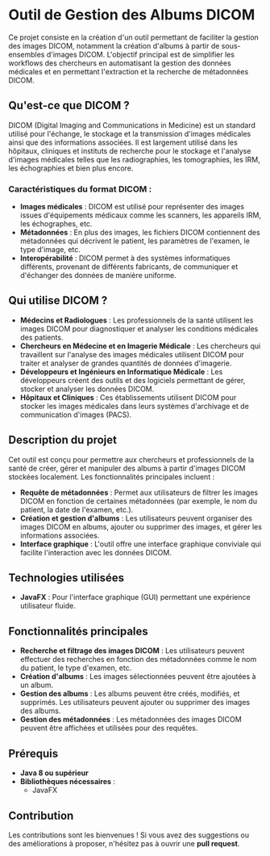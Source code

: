 # **Outil de Gestion des Albums DICOM**  
Ce projet consiste en la création d'un outil permettant de faciliter la gestion des images DICOM, notamment la création d'albums à partir de sous-ensembles d'images DICOM. L'objectif principal est de simplifier les workflows des chercheurs en automatisant la gestion des données médicales et en permettant l'extraction et la recherche de métadonnées DICOM.

## **Qu'est-ce que DICOM ?**
DICOM (Digital Imaging and Communications in Medicine) est un standard utilisé pour l'échange, le stockage et la transmission d'images médicales ainsi que des informations associées. Il est largement utilisé dans les hôpitaux, cliniques et instituts de recherche pour le stockage et l'analyse d'images médicales telles que les radiographies, les tomographies, les IRM, les échographies et bien plus encore.

### **Caractéristiques du format DICOM :**
- **Images médicales** : DICOM est utilisé pour représenter des images issues d'équipements médicaux comme les scanners, les appareils IRM, les échographes, etc.
- **Métadonnées** : En plus des images, les fichiers DICOM contiennent des métadonnées qui décrivent le patient, les paramètres de l'examen, le type d'image, etc.
- **Interopérabilité** : DICOM permet à des systèmes informatiques différents, provenant de différents fabricants, de communiquer et d'échanger des données de manière uniforme.

## **Qui utilise DICOM ?**
- **Médecins et Radiologues** : Les professionnels de la santé utilisent les images DICOM pour diagnostiquer et analyser les conditions médicales des patients.
- **Chercheurs en Médecine et en Imagerie Médicale** : Les chercheurs qui travaillent sur l'analyse des images médicales utilisent DICOM pour traiter et analyser de grandes quantités de données d'imagerie.
- **Développeurs et Ingénieurs en Informatique Médicale** : Les développeurs créent des outils et des logiciels permettant de gérer, stocker et analyser les données DICOM.
- **Hôpitaux et Cliniques** : Ces établissements utilisent DICOM pour stocker les images médicales dans leurs systèmes d'archivage et de communication d'images (PACS).

## **Description du projet**
Cet outil est conçu pour permettre aux chercheurs et professionnels de la santé de créer, gérer et manipuler des albums à partir d'images DICOM stockées localement. Les fonctionnalités principales incluent :
- **Requête de métadonnées** : Permet aux utilisateurs de filtrer les images DICOM en fonction de certaines métadonnées (par exemple, le nom du patient, la date de l'examen, etc.).
- **Création et gestion d'albums** : Les utilisateurs peuvent organiser des images DICOM en albums, ajouter ou supprimer des images, et gérer les informations associées.
- **Interface graphique** : L'outil offre une interface graphique conviviale qui facilite l'interaction avec les données DICOM.

## **Technologies utilisées**
- **JavaFX** : Pour l'interface graphique (GUI) permettant une expérience utilisateur fluide.

## **Fonctionnalités principales**
- **Recherche et filtrage des images DICOM** : Les utilisateurs peuvent effectuer des recherches en fonction des métadonnées comme le nom du patient, le type d'examen, etc.
- **Création d'albums** : Les images sélectionnées peuvent être ajoutées à un album.
- **Gestion des albums** : Les albums peuvent être créés, modifiés, et supprimés. Les utilisateurs peuvent ajouter ou supprimer des images des albums.
- **Gestion des métadonnées** : Les métadonnées des images DICOM peuvent être affichées et utilisées pour des requêtes.

## **Prérequis**
- **Java 8 ou supérieur**  
- **Bibliothèques nécessaires** :
  - JavaFX  
 


## **Contribution**
Les contributions sont les bienvenues ! Si vous avez des suggestions ou des améliorations à proposer, n'hésitez pas à ouvrir une **pull request**.
